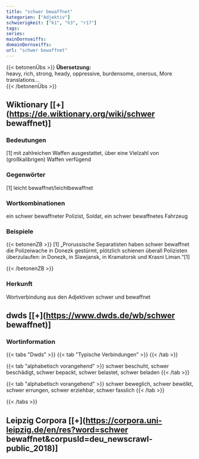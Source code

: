 ```yaml
---
title: "schwer bewaffnet"
kategorien: ["Adjektiv"]
schwierigkeit: ["k1", "h3", "r17"]
tags:
series:
mainDornseiffs:
domainDornseiffs:
url: "schwer bewaffnet"
---
```


{{< betonenÜbs >}}
**Übersetzung:**  
heavy, rich, strong, heady, oppressive, burdensome, onerous, More translations...  
{{< /betonenÜbs >}}

## Wiktionary [[+](https://de.wiktionary.org/wiki/schwer bewaffnet)]

### Bedeutungen
[1] mit zahlreichen Waffen ausgestattet, über eine Vielzahl von (großkalibrigen) Waffen verfügend  

### Gegenwörter
[1] leicht bewaffnet/leichtbewaffnet  

### Wortkombinationen
ein schwer bewaffneter Polizist, Soldat, ein schwer bewaffnetes Fahrzeug  

### Beispiele
{{< betonenZB >}}
[1] „Prorussische Separatisten haben schwer bewaffnet die Polizeiwache in Donezk gestürmt, plötzlich schienen überall Polizisten überzulaufen: in Donezk, in Slawjansk, in Kramatorsk und Krasni Liman.“[1]  

{{< /betonenZB >}}
### Herkunft
Wortverbindung aus den Adjektiven schwer und bewaffnet  



## dwds [[+](https://www.dwds.de/wb/schwer bewaffnet)]

### Wortinformation
{{< tabs "Dwds" >}}
{{< tab "Typische Verbindungen" >}}
{{< /tab >}}

{{< tab "alphabetisch vorangehend" >}}
schwer beschuht, schwer beschädigt, schwer bepackt, schwer belastet, schwer beladen
{{< /tab >}}

{{< tab "alphabetisch vorangehend" >}}
schwer beweglich, schwer bewölkt, schwer errungen, schwer erziehbar, schwer fasslich
{{< /tab >}}

{{< /tabs >}}

## Leipzig Corpora [[+](https://corpora.uni-leipzig.de/en/res?word=schwer bewaffnet&corpusId=deu_newscrawl-public_2018)]

